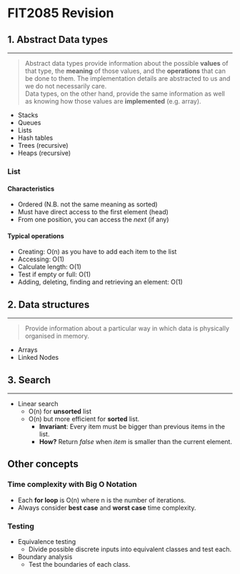 # FIT2085 Revision
## 1. Abstract Data types

___

> Abstract data types provide information about the possible **values** of that type, the **meaning** of those values, and the **operations** that can be done to them. The implementation details are abstracted to us and we do not necessarily care. <br> Data types, on the other hand, provide the same information as well as knowing how those values are **implemented** (e.g. array).
* Stacks
* Queues
* Lists
* Hash tables
* Trees (recursive)
* Heaps (recursive)

### List
#### Characteristics
* Ordered (N.B. not the same meaning as sorted)
* Must have direct access to the first element (head)
* From one position, you can access the *next* (if any)
#### Typical operations
* Creating: O(n) as you have to add each item to the list
* Accessing: O(1)
* Calculate length: O(1)
* Test if empty or full: O(1)
* Adding, deleting, finding and retrieving an element: O(1)

## 2. Data structures

___

> Provide information about a particular way in which data is physically organised in memory.
* Arrays
* Linked Nodes

## 3. Search

___

* Linear search
    * O(n) for **unsorted** list
    * O(n) but more efficient for **sorted** list. 
        * **Invariant**: Every item must be bigger than previous items in the list.
        * **How?** Return *false* when *item* is smaller than the current element.


## Other concepts
### Time complexity with Big O Notation
* Each **for loop** is O(n) where n is the number of iterations.
* Always consider **best case** and **worst case** time complexity.

### Testing
* Equivalence testing
    * Divide possible discrete inputs into equivalent classes and test each.
* Boundary analysis
    * Test the boundaries of each class.
